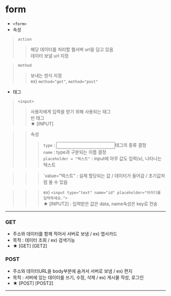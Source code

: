 # form  
- `<form>`  
- 속성  
> `action`  
>> 해당 데이터를 처리할 웹서버 url을 담고 있음  
>> 데이터 보낼 url 지정  

> `method`  
>> 보내는 방식 지정  
>> ex) ```method="get"```, ```method="post"```  

- 태그  
> `<input>`  
>> 사용자에게 입력을 받기 위해 사용되는 태그  
>> 빈 태그  
>> ★ [INPUT]  

>> 속성  
>>> `type` : <input>태그의 종류 결정  
>>> `name` : type과 구분되는 이름 결정  
>>> `placeholder = "텍스트"` : input에 아무 값도 입력(x), 나타나는 텍스트 

>>> `value="텍스트" : 실제 할당되는 값 / 데이터가 들어감 / 초기값처럼 둘 수 있음  

>>> ex) `<input type="text" name="id" placeholder="아이디를 입력하세요.">`  
>> ★ [INPUT2] : 입력받은 값은 data, name속성은 key로 전송  



- - -

### GET  
- 주소와 데이터를 함께 적어서 서버로 보냄 / ex) 엽서카드  
- 목적 : 데이터 조회 / ex) 검색기능  
- ★ [GET] [GET2]  


### POST  
- 주소와 데이터URL을 body부분에 숨겨서 서버로 보냄 / ex) 편지  
- 목적 : 서버에 있는 데이터를 쓰기, 수정, 삭제  / ex) 게시물 작성, 로그인  
- ★ [POST] [POST2]  

- - -
